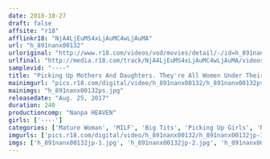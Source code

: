 ```yaml
---
date: 2018-10-27
draft: false
affsite: "r18"
afflinkr18: "NjA4LjEuMS4xLjAuMC4wLjAuMA"
url: "h_891nanx00132"
urloriginal: "http://www.r18.com/videos/vod/movies/detail/-/id=h_891nanx00132"
urlfinal: "http://media.r18.com/track/NjA4LjEuMS4xLjAuMC4wLjAuMA/videos/vod/movies/detail/-/id=h_891nanx00132"
samplevid: "----"
title: "Picking Up Mothers And Daughters. They're All Women Under Their Clothes. 10 Pairs Of Moms And Daughters 240 Minutes 2"
mainimgurl: "pics.r18.com/digital/video/h_891nanx00132/h_891nanx00132ps.jpg"
mainimgs: "h_891nanx00132ps.jpg"
releasedate: "Aug. 25, 2017"
duration: 240
productioncomp: "Nanpa HEAVEN"
girls: ['----']
categories: ['Mature Woman', 'MILF', 'Big Tits', 'Picking Up Girls', 'Nymphomaniac', 'Cowgirl', 'Blowjob', 'Over 4 Hours', 'Hi-Def']
imgurls: ['pics.r18.com/digital/video/h_891nanx00132/h_891nanx00132jp-1.jpg', 'pics.r18.com/digital/video/h_891nanx00132/h_891nanx00132jp-2.jpg', 'pics.r18.com/digital/video/h_891nanx00132/h_891nanx00132jp-3.jpg', 'pics.r18.com/digital/video/h_891nanx00132/h_891nanx00132jp-4.jpg', 'pics.r18.com/digital/video/h_891nanx00132/h_891nanx00132jp-5.jpg', 'pics.r18.com/digital/video/h_891nanx00132/h_891nanx00132jp-6.jpg', 'pics.r18.com/digital/video/h_891nanx00132/h_891nanx00132jp-7.jpg', 'pics.r18.com/digital/video/h_891nanx00132/h_891nanx00132jp-8.jpg', 'pics.r18.com/digital/video/h_891nanx00132/h_891nanx00132jp-9.jpg', 'pics.r18.com/digital/video/h_891nanx00132/h_891nanx00132jp-10.jpg', 'pics.r18.com/digital/video/h_891nanx00132/h_891nanx00132jp-11.jpg', 'pics.r18.com/digital/video/h_891nanx00132/h_891nanx00132jp-12.jpg', 'pics.r18.com/digital/video/h_891nanx00132/h_891nanx00132jp-13.jpg', 'pics.r18.com/digital/video/h_891nanx00132/h_891nanx00132jp-14.jpg', 'pics.r18.com/digital/video/h_891nanx00132/h_891nanx00132jp-15.jpg', 'pics.r18.com/digital/video/h_891nanx00132/h_891nanx00132jp-16.jpg', 'pics.r18.com/digital/video/h_891nanx00132/h_891nanx00132jp-17.jpg', 'pics.r18.com/digital/video/h_891nanx00132/h_891nanx00132jp-18.jpg', 'pics.r18.com/digital/video/h_891nanx00132/h_891nanx00132jp-19.jpg', 'pics.r18.com/digital/video/h_891nanx00132/h_891nanx00132jp-20.jpg']
imgs: ['h_891nanx00132jp-1.jpg', 'h_891nanx00132jp-2.jpg', 'h_891nanx00132jp-3.jpg', 'h_891nanx00132jp-4.jpg', 'h_891nanx00132jp-5.jpg', 'h_891nanx00132jp-6.jpg', 'h_891nanx00132jp-7.jpg', 'h_891nanx00132jp-8.jpg', 'h_891nanx00132jp-9.jpg', 'h_891nanx00132jp-10.jpg', 'h_891nanx00132jp-11.jpg', 'h_891nanx00132jp-12.jpg', 'h_891nanx00132jp-13.jpg', 'h_891nanx00132jp-14.jpg', 'h_891nanx00132jp-15.jpg', 'h_891nanx00132jp-16.jpg', 'h_891nanx00132jp-17.jpg', 'h_891nanx00132jp-18.jpg', 'h_891nanx00132jp-19.jpg', 'h_891nanx00132jp-20.jpg']
---
```

